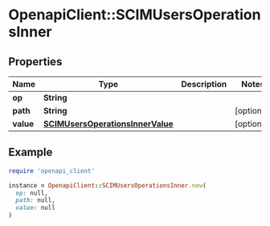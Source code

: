 # OpenapiClient::SCIMUsersOperationsInner

## Properties

| Name | Type | Description | Notes |
| ---- | ---- | ----------- | ----- |
| **op** | **String** |  |  |
| **path** | **String** |  | [optional] |
| **value** | [**SCIMUsersOperationsInnerValue**](SCIMUsersOperationsInnerValue.md) |  | [optional] |

## Example

```ruby
require 'openapi_client'

instance = OpenapiClient::SCIMUsersOperationsInner.new(
  op: null,
  path: null,
  value: null
)
```

